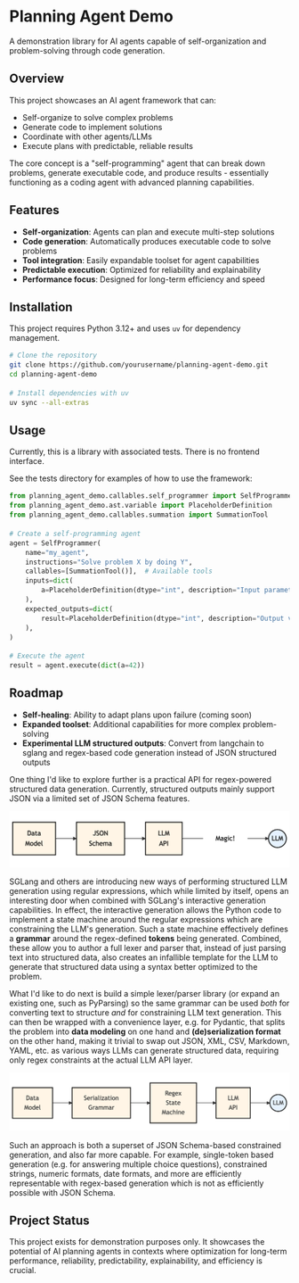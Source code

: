 # Planning Agent Demo

A demonstration library for AI agents capable of self-organization and problem-solving through code generation.

## Overview

This project showcases an AI agent framework that can:
- Self-organize to solve complex problems
- Generate code to implement solutions
- Coordinate with other agents/LLMs
- Execute plans with predictable, reliable results

The core concept is a "self-programming" agent that can break down problems, generate executable code, and produce results - essentially functioning as a coding agent with advanced planning capabilities.

## Features

- **Self-organization**: Agents can plan and execute multi-step solutions
- **Code generation**: Automatically produces executable code to solve problems
- **Tool integration**: Easily expandable toolset for agent capabilities
- **Predictable execution**: Optimized for reliability and explainability
- **Performance focus**: Designed for long-term efficiency and speed

## Installation

This project requires Python 3.12+ and uses `uv` for dependency management.

```bash
# Clone the repository
git clone https://github.com/yourusername/planning-agent-demo.git
cd planning-agent-demo

# Install dependencies with uv
uv sync --all-extras
```

## Usage

Currently, this is a library with associated tests. There is no frontend interface.

See the tests directory for examples of how to use the framework:

```python
from planning_agent_demo.callables.self_programmer import SelfProgrammer
from planning_agent_demo.ast.variable import PlaceholderDefinition
from planning_agent_demo.callables.summation import SummationTool

# Create a self-programming agent
agent = SelfProgrammer(
    name="my_agent",
    instructions="Solve problem X by doing Y",
    callables=[SummationTool()],  # Available tools
    inputs=dict(
        a=PlaceholderDefinition(dtype="int", description="Input parameter"),
    ),
    expected_outputs=dict(
        result=PlaceholderDefinition(dtype="int", description="Output value"),
    ),
)

# Execute the agent
result = agent.execute(dict(a=42))
```

## Roadmap

- **Self-healing**: Ability to adapt plans upon failure (coming soon)
- **Expanded toolset**: Additional capabilities for more complex problem-solving
- **Experimental LLM structured outputs**: Convert from langchain to sglang and regex-based code generation instead of JSON structured outputs

One thing I'd like to explore further is a practical API for regex-powered structured data generation.
Currently, structured outputs mainly support JSON via a limited set of JSON Schema features.

![JSON Schema-based constrained generation](docs/images/diagram_with_json.png)

SGLang and others are introducing new ways of performing structured LLM generation using regular expressions, which while limited by itself, opens an interesting door when combined with SGLang's interactive generation capabilities.
In effect, the interactive generation allows the Python code to implement a state machine around the regular expressions which are constraining the LLM's generation.
Such a state machine effectively defines a **grammar** around the regex-defined **tokens** being generated.
Combined, these allow you to author a full lexer and parser that, instead of just parsing text into structured data, also creates an infallible template for the LLM to generate that structured data using a syntax better optimized to the problem.

What I'd like to do next is build a simple lexer/parser library (or expand an existing one, such as PyParsing) so the same grammar can be used _both_ for converting text to structure _and_ for constraining LLM text generation.
This can then be wrapped with a convenience layer, e.g. for Pydantic, that splits the problem into **data modeling** on one hand and **(de)serialization format** on the other hand, making it trivial to swap out JSON, XML, CSV, Markdown, YAML, etc. as various ways LLMs can generate structured data, requiring only regex constraints at the actual LLM API layer.

![Arbitrary grammar-based constrained generation](docs/images/diagram_with_serialization.png)

Such an approach is both a superset of JSON Schema-based constrained generation, and also far more capable.
For example, single-token based generation (e.g. for answering multiple choice questions), constrained strings, numeric formats, date formats, and more are efficiently representable with regex-based generation which is not as efficiently possible with JSON Schema.

## Project Status

This project exists for demonstration purposes only. It showcases the potential of AI planning agents in contexts where optimization for long-term performance, reliability, predictability, explainability, and efficiency is crucial.
